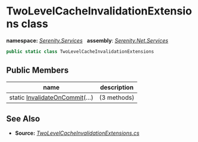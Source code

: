 # TwoLevelCacheInvalidationExtensions class
**namespace:** *[Serenity.Services](../README.md#serenity.services-namespace)*   **assembly**: *[Serenity.Net.Services](../README.md)*

```csharp
public static class TwoLevelCacheInvalidationExtensions
```

## Public Members

| name | description |
| --- | --- |
| static [InvalidateOnCommit](TwoLevelCacheInvalidationExtensions/InvalidateOnCommit.md)(…) |  (3 methods) |

## See Also

* **Source:** *[TwoLevelCacheInvalidationExtensions.cs](https://github.com/serenity-is/Serenity/blob/master/src/Serenity.Net.Services/RequestHandlers/Helpers/TwoLevelCacheInvalidationExtensions.cs)*